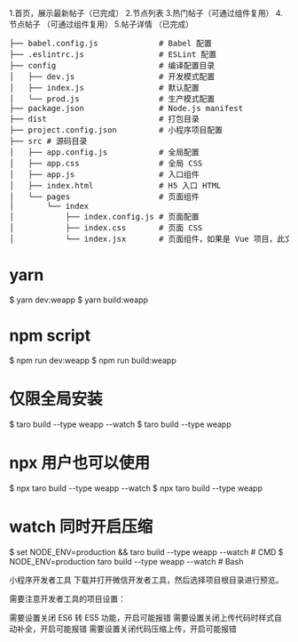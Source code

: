 1.首页，展示最新帖子（已完成）
2.节点列表
3.热门帖子（可通过组件复用）
4.节点帖子 （可通过组件复用）
5.帖子详情 （已完成）

<pre>
├── babel.config.js             # Babel 配置
├── .eslintrc.js                # ESLint 配置
├── config                      # 编译配置目录
│   ├── dev.js                  # 开发模式配置
│   ├── index.js                # 默认配置
│   └── prod.js                 # 生产模式配置
├── package.json                # Node.js manifest
├── dist                        # 打包目录
├── project.config.json         # 小程序项目配置
├── src # 源码目录
│   ├── app.config.js           # 全局配置
│   ├── app.css                 # 全局 CSS
│   ├── app.js                  # 入口组件
│   ├── index.html              # H5 入口 HTML
│   └── pages                   # 页面组件
│       └── index
│           ├── index.config.js # 页面配置
│           ├── index.css       # 页面 CSS
│           └── index.jsx       # 页面组件，如果是 Vue 项目，此文件为 index.vue
</pre>
# yarn
$ yarn dev:weapp
$ yarn build:weapp

# npm script
$ npm run dev:weapp
$ npm run build:weapp

# 仅限全局安装
$ taro build --type weapp --watch
$ taro build --type weapp

# npx 用户也可以使用
$ npx taro build --type weapp --watch
$ npx taro build --type weapp

# watch 同时开启压缩
$ set NODE_ENV=production && taro build --type weapp --watch # CMD
$ NODE_ENV=production taro build --type weapp --watch # Bash

小程序开发者工具
下载并打开微信开发者工具，然后选择项目根目录进行预览。

需要注意开发者工具的项目设置：

需要设置关闭 ES6 转 ES5 功能，开启可能报错
需要设置关闭上传代码时样式自动补全，开启可能报错
需要设置关闭代码压缩上传，开启可能报错
